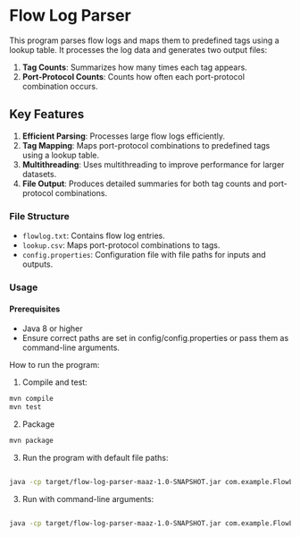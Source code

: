 # Flow Log Parser

This program parses flow logs and maps them to predefined tags using a lookup table. It processes the log data and generates two output files:
1. **Tag Counts**: Summarizes how many times each tag appears.
2. **Port-Protocol Counts**: Counts how often each port-protocol combination occurs.

## Key Features
1. **Efficient Parsing**: Processes large flow logs efficiently.
2. **Tag Mapping**: Maps port-protocol combinations to predefined tags using a lookup table.
3. **Multithreading**: Uses multithreading to improve performance for larger datasets.
4. **File Output**: Produces detailed summaries for both tag counts and port-protocol combinations.

### File Structure
- `flowlog.txt`: Contains flow log entries.
- `lookup.csv`: Maps port-protocol combinations to tags.
- `config.properties`: Configuration file with file paths for inputs and outputs.

### Usage
#### Prerequisites
- Java 8 or higher
- Ensure correct paths are set in config/config.properties or pass them as command-line arguments.

How to run the program:
1. Compile and test:
```bash
mvn compile
mvn test
```
2. Package
```bash
mvn package

```

3. Run the program with default file paths:
```bash

java -cp target/flow-log-parser-maaz-1.0-SNAPSHOT.jar com.example.FlowLogParser

```

3. Run with command-line arguments:
```bash

java -cp target/flow-log-parser-maaz-1.0-SNAPSHOT.jar com.example.FlowLogParser /path/to/flowlog.txt /path/to/lookup.csv
```
